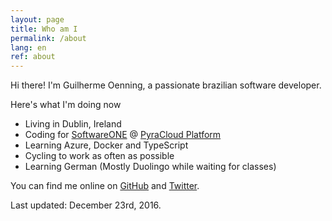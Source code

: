 ```yaml
---
layout: page
title: Who am I
permalink: /about
lang: en
ref: about
---
```


Hi there! I'm Guilherme Oenning, a passionate brazilian software developer.

Here's what I'm doing now
- Living in Dublin, Ireland
- Coding for [SoftwareONE](http://www.softwareone.com) @ [PyraCloud Platform](http://www.pyracloud.com)
- Learning Azure, Docker and TypeScript
- Cycling to work as often as possible
- Learning German (Mostly Duolingo while waiting for classes)

You can find me online on <a href="https://github.com/{{ site.footer-links.github }}">GitHub</a> and <a href="https://twitter.com/{{ site.footer-links.twitter }}">Twitter</a>.

Last updated: December 23rd, 2016.
